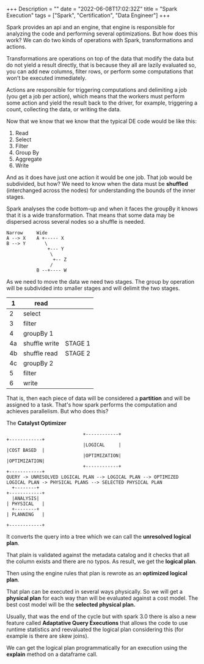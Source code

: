 +++
Description = ""
date = "2022-06-08T17:02:32Z"
title = "Spark Execution"
tags = ["Spark", "Certification", "Data Engineer"]
+++

Spark provides an api and an engine, that engine is responsible for analyzing the code and performing several optimizations. But how does this work?
We can do two kinds of operations with Spark, transformations and actions. 

Transformations are operations on top of the data that modify the data but do not yield a result directly, that is because they all are lazily evaluated so, you can add new columns, filter rows, or perform some computations that won't be executed immediately. 

Actions are responsible for triggering computations and delimiting a job (you get a job per action), which means that the workers must perform some action and yield the result back to the driver, for example, triggering a count, collecting the data, or writing the data.

Now that we know that we know that the typical DE code would be like this:

1. Read
2. Select
3. Filter
4. Group By
5. Aggregate
6. Write

And as it does have just one action it would be one job. That job would be subdivided, but how? We need to know when the data must be **shuffled** (interchanged across the nodes) for understanding the bounds of the inner stages.

Spark analyses the code bottom-up and when it faces the groupBy it knows that it is a wide transformation.  That means that some data may be dispersed across several nodes so a shuffle is needed. 


```goat
Narrow     Wide
A --> X    A +----- X 
B --> Y       \
               +--- Y
                \
                 +-- Z
                /
           B --+---- W
```

As we need to move the data we need two stages.  The group by operation will be subdivided into smaller stages and will delimit the two stages.

| 1 | read |  |
| --- | --- | --- |
| 2 | select |  |
| 3 | filter |  |
| 4 | groupBy 1 |  |
| 4a | shuffle write | STAGE 1 |
| 4b | shuffle read | STAGE 2 |
| 4c | groupBy 2 |  |
| 5 | filter |  |
| 6 | write |  |

That is, then each piece of data will be considered a **partition** and will be assigned to a task. That's how spark performs the computation and achieves parallelism. But who does this? 

The **Catalyst Optimizer**

```goat 
                            +------------+                                                  +------------+     
                            |LOGICAL     |                                                  |COST BASED  |
                            |OPTIMIZATION|                                                  |OPTIMIZATION|
                            +------------+                                                  +------------+
QUERY -> UNRESOLVED LOGICAL PLAN --> LOGICAL PLAN --> OPTIMIZED LOGICAL PLAN -> PHYSICAL PLANS --> SELECTED PHYSICAL PLAN
  +--------+                                                             +------------+
  |ANALYSIS|                                                             | PHYSICAL   |   
  +--------+                                                             | PLANNING   |
                                                                         +------------+
````

It converts the query into a tree which we can call the **unresolved logical plan**.

That plain is validated against the metadata catalog and it checks that all the column exists and there are no typos. As result, we get the **logical plan**.

Then using the engine rules that plan is rewrote as an **optimized logical plan**.

That plan can be executed in several ways physically. So we will get a **physical plan** for each way than will be evaluated against a cost model. The best cost model will be the **selected physical plan.**

Usually, that was the end of the cycle but with spark 3.0 there is also a new feature called **Adaptative Query Executions** that allows the code to use runtime statistics and reevaluated the logical plan considering this (for example is there are skew joins).

We can get the logical plan programmatically for an execution using the **explain** method on a dataframe call.